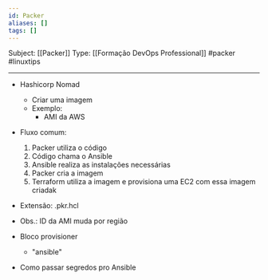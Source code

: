 ```yaml
---
id: Packer
aliases: []
tags: []
---
```


Subject: [[Packer]] 
Type: [[Formação DevOps Professional]]  #packer #linuxtips 

---
-  Hashicorp Nomad
    -  Criar uma imagem
    -  Exemplo:
        -  AMI da AWS
-  Fluxo comum:
    1. Packer utiliza o código
    2. Código chama o Ansible
    3. Ansible realiza as instalações necessárias
    4. Packer cria a imagem
    5. Terraform utiliza a imagem e provisiona uma EC2 com essa imagem criadak
-  Extensão: .pkr.hcl 
-  Obs.: ID da AMI muda por região
-  Bloco provisioner
    -  "ansible"

-  Como passar segredos pro Ansible
